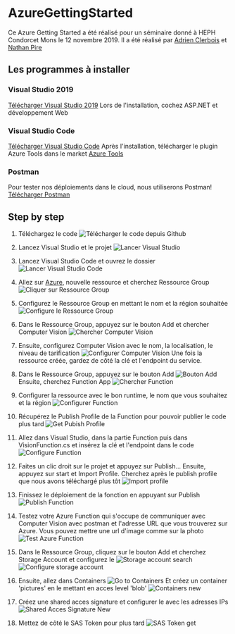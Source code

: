 # AzureGettingStarted

Ce Azure Getting Started a été réalisé pour un séminaire donné à HEPH Condorcet Mons le 12 novembre 2019.
Il a été réalisé par [Adrien Clerbois](https://www.linkedin.com/in/aclerbois/) et [Nathan Pire](https://www.linkedin.com/in/nathanpire/)

## Les programmes à installer

### Visual Studio 2019

[Télécharger Visual Studio 2019](https://visualstudio.microsoft.com/)
Lors de l'installation, cochez ASP.NET et développement Web

### Visual Studio Code

[Télécharger Visual Studio Code](https://code.visualstudio.com/)
Après l'installation, télécharger le plugin Azure Tools dans le market [Azure Tools](https://code.visualstudio.com/docs/azure/extensions)

### Postman

Pour tester nos déploiements dans le cloud, nous utiliserons Postman!
[Télécharger Postman](https://www.getpostman.com/)

## Step by step

1. Téléchargez le code
![Télécharger le code depuis Github](https://github.com/micbelgique/AzureGettingStarted/blob/master/images/Github-Download.png)

2. Lancez Visual Studio et le projet
![Lancer Visual Studio](https://github.com/micbelgique/AzureGettingStarted/blob/master/images/VisualStudio-Launch.jpg)

3. Lancez Visual Studio Code et ouvrez le dossier
![Lancer Visual Studio Code](https://github.com/micbelgique/AzureGettingStarted/blob/master/images/VisualStudioCode-Launch.jpg)

4. Allez sur [Azure](portal.azure.com), nouvelle ressource et cherchez Ressource Group
![Cliquer sur Ressource Group](https://github.com/micbelgique/AzureGettingStarted/blob/master/images/Azure-CreateRessource-RessourceGroup-RessourceGroup.png)

5. Configurez le Ressource Group en mettant le nom et la région souhaitée
![Configure le Ressource Group](https://github.com/micbelgique/AzureGettingStarted/blob/master/images/Azure-CreateRessource-RessourceGroup-Configure.png)

6. Dans le Ressource Group, appuyez sur le bouton Add et chercher Computer Vision
![Chercher Computer Vision](https://github.com/micbelgique/AzureGettingStarted/blob/master/images/Azure-CreateRessource-ComputerVision-ComputerVision.png)

7. Ensuite, configurez Computer Vision avec le nom, la localisation, le niveau de tarification
![Configurer Computer Vision](https://github.com/micbelgique/AzureGettingStarted/blob/master/images/Azure-CreateRessource-ComputerVision-Configure.png)
Une fois la ressource créée, gardez de côté la clé et l'endpoint du service.

8. Dans le Ressource Group, appuyez sur le bouton Add
![Bouton Add](https://github.com/micbelgique/AzureGettingStarted/blob/master/images/Azure-CreateRessource-Function-AddButton.png)
Ensuite, cherchez Function App
![Chercher Function](https://github.com/micbelgique/AzureGettingStarted/blob/master/images/Azure-CreateRessource-Function-FunctionApp.png)

9. Configurer la ressource avec le bon runtime, le nom que vous souhaitez et la région
![Configurer Function](https://github.com/micbelgique/AzureGettingStarted/blob/master/images/Azure-CreateRessource-Function-Configure.png)

10. Récupérez le Publish Profile de la Function pour pouvoir publier le code plus tard
![Get Pubish Profile](https://github.com/micbelgique/AzureGettingStarted/blob/master/images/Azure-CreateRessource-Function-GetPublishProfile.png)

11. Allez dans Visual Studio, dans la partie Function puis dans VisionFunction.cs et insérez la clé et l'endpoint dans le code
![Configure Function](https://github.com/micbelgique/AzureGettingStarted/blob/master/images/Azure-Function-Configure.png)

12. Faites un clic droit sur le projet et appuyez sur Publish... Ensuite, appuyez sur start et Import Profile. Cherchez après le publish profile que nous avons téléchargé plus tôt
![Import profile](https://github.com/micbelgique/AzureGettingStarted/blob/master/images/Azure-Function-Import.png)

13. Finissez le déploiement de la fonction en appuyant sur Publish
![Publish Function](https://github.com/micbelgique/AzureGettingStarted/blob/master/images/Azure-Function-Publish.png)

14. Testez votre Azure Function qui s'occupe de communiquer avec Computer Vision avec postman et l'adresse URL que vous trouverez sur Azure. Vous pouvez mettre une url d'image comme sur la photo
![Test Azure Function](https://github.com/micbelgique/AzureGettingStarted/blob/master/images/Azure-Function-Test.png)

15. Dans le Ressource Group, cliquez sur le bouton Add et cherchez Storage Account et configurez le
![Storage account search](https://github.com/micbelgique/AzureGettingStarted/blob/master/images/Azure-CreateRessource-Blob-StorageAccount.png)
![Configure storage account](https://github.com/micbelgique/AzureGettingStarted/blob/master/images/Azure-CreateRessource-Blob-Configure.png)

16. Ensuite, allez dans Containers
![Go to Containers](https://github.com/micbelgique/AzureGettingStarted/blob/master/images/Azure-CreateRessource-Blob-Containers.png)
Et créez un container 'pictures' en le mettant en acces level 'blob'
![Containers new](https://github.com/micbelgique/AzureGettingStarted/blob/master/images/Azure-CreateRessource-Blob-Containers-New.png)

17. Créez une shared acces signature et configurer le avec les adresses IPs
![Shared Acces Signature New](https://github.com/micbelgique/AzureGettingStarted/blob/master/images/Azure-CreateRessource-Blob-SharedAccess.png)

18. Mettez de côté le SAS Token pour plus tard
![SAS Token get](https://github.com/micbelgique/AzureGettingStarted/blob/master/images/Azure-CreateRessource-Blob-GetSharedAccess.png)
